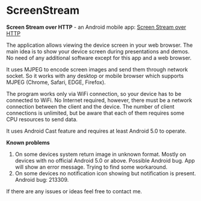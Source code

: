 # ScreenStream
**Screen Stream over HTTP** - an Android mobile app: [Screen Stream over HTTP](https://play.google.com/store/apps/details?id=info.dvkr.screenstream)

The application allows viewing the device screen in your web browser.
The main idea is to show your device screen during presentations and demos.
No need of any additional software except for this app and a web browser.

It uses MJPEG to encode screen images and send them through network socket. So it works with any desktop or mobile browser which supports MJPEG (Chrome, Safari, EDGE, Firefox).

The program works only via WiFi connection, so your device has to be connected to WiFi. No Internet required, however, there must be a network connection between the client and the device.
The number of client connections is unlimited, but be aware that each of them requires some CPU resources to send data.  

It uses Android Cast feature and requires at least Android 5.0 to operate.

**Known problems**
1. On some devices system return image in unknown format. Mostly on devices with no official Android 5.0 or above. Possible Android bug. App will show an error message. Trying to find some workaround.
2. On some devices no notification icon showing but notification is present. Android bug: 213309.

If there are any issues or ideas feel free to contact me.
